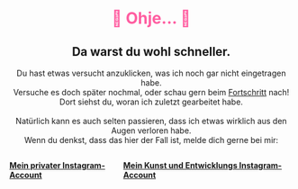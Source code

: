 
<h1 style="color:rgb(255, 94, 161); text-align: center;">🥲 Ohje... 🥲</h1>

<div style="text-align: center;">

## Da warst du wohl schneller.

Du hast etwas versucht anzuklicken, was ich noch gar nicht eingetragen habe.<br>
Versuche es doch später nochmal, oder schau gern beim [Fortschritt](./fortschritt.md) nach!<br>
Dort siehst du, woran ich zuletzt gearbeitet habe.<br>
<br>
Natürlich kann es auch selten passieren, dass ich etwas wirklich aus den Augen verloren habe.<br>
Wenn du denkst, dass das hier der Fall ist, melde dich gerne bei mir:<br>

</div>

<div style="display: flex; justify-content: space-between; margin-top: 2em;">
  <a href="https://www.instagram.com//im.done.im.just.sayin/" target="_blank"><strong>Mein privater Instagram-Account</strong></a>
  <a href="https://www.instagram.com/tiny_pitaya/" target="_blank"><strong>Mein Kunst und Entwicklungs Instagram-Account</strong></a>
</div>